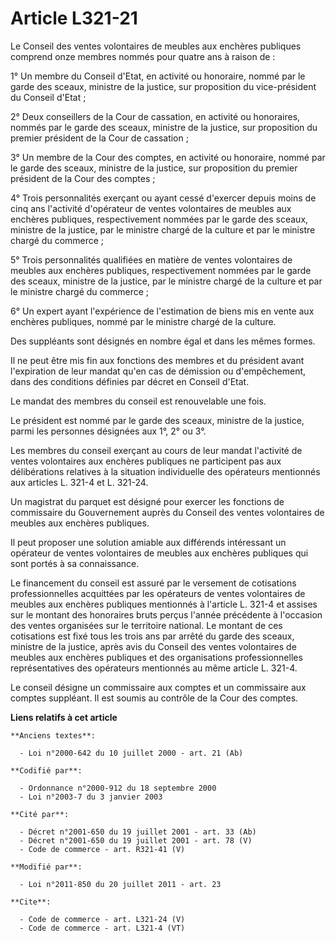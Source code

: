 # Article L321-21

Le Conseil des ventes volontaires de meubles aux enchères publiques comprend onze membres nommés pour quatre ans à raison
de : 

1° Un membre du Conseil d'Etat, en activité ou honoraire, nommé par le garde des sceaux, ministre de la justice, sur
proposition du vice-président du Conseil d'Etat ; 

2° Deux conseillers de la Cour de cassation, en activité ou honoraires, nommés par le garde des sceaux, ministre de la
justice, sur proposition du premier président de la Cour de cassation ; 

3° Un membre de la Cour des comptes, en activité ou honoraire, nommé par le garde des sceaux, ministre de la justice, sur
proposition du premier président de la Cour des comptes ; 

4° Trois personnalités exerçant ou ayant cessé d'exercer depuis moins de cinq ans l'activité d'opérateur de ventes
volontaires de meubles aux enchères publiques, respectivement nommées par le garde des sceaux, ministre de la justice, par le
ministre chargé de la culture et par le ministre chargé du commerce ; 

5° Trois personnalités qualifiées en matière de ventes volontaires de meubles aux enchères publiques, respectivement nommées
par le garde des sceaux, ministre de la justice, par le ministre chargé de la culture et par le ministre chargé du
commerce ; 

6° Un expert ayant l'expérience de l'estimation de biens mis en vente aux enchères publiques, nommé par le ministre chargé de
la culture. 

Des suppléants sont désignés en nombre égal et dans les mêmes formes. 

Il ne peut être mis fin aux fonctions des membres et du président avant l'expiration de leur mandat qu'en cas de démission ou
d'empêchement, dans des conditions définies par décret en Conseil d'Etat. 

Le mandat des membres du conseil est renouvelable une fois. 

Le président est nommé par le garde des sceaux, ministre de la justice, parmi les personnes désignées aux 1°, 2° ou 3°. 

Les membres du conseil exerçant au cours de leur mandat l'activité de ventes volontaires aux enchères publiques ne
participent pas aux délibérations relatives à la situation individuelle des opérateurs mentionnés aux articles L. 321-4 et L.
321-24. 

Un magistrat du parquet est désigné pour exercer les fonctions de commissaire du Gouvernement auprès du Conseil des ventes
volontaires de meubles aux enchères publiques. 

Il peut proposer une solution amiable aux différends intéressant un opérateur de ventes volontaires de meubles aux enchères
publiques qui sont portés à sa connaissance. 

Le financement du conseil est assuré par le versement de cotisations professionnelles acquittées par les opérateurs de ventes
volontaires de meubles aux enchères publiques mentionnés à l'article L. 321-4 et assises sur le montant des honoraires bruts
perçus l'année précédente à l'occasion des ventes organisées sur le territoire national. Le montant de ces cotisations est
fixé tous les trois ans par arrêté du garde des sceaux, ministre de la justice, après avis du Conseil des ventes volontaires
de meubles aux enchères publiques et des organisations professionnelles représentatives des opérateurs mentionnés au même
article L. 321-4. 

Le conseil désigne un commissaire aux comptes et un commissaire aux comptes suppléant. Il est soumis au contrôle de la Cour
des comptes.

**Liens relatifs à cet article**

	**Anciens textes**:

	  - Loi n°2000-642 du 10 juillet 2000 - art. 21 (Ab)

	**Codifié par**:

	  - Ordonnance n°2000-912 du 18 septembre 2000
	  - Loi n°2003-7 du 3 janvier 2003

	**Cité par**:

	  - Décret n°2001-650 du 19 juillet 2001 - art. 33 (Ab)
	  - Décret n°2001-650 du 19 juillet 2001 - art. 78 (V)
	  - Code de commerce - art. R321-41 (V)

	**Modifié par**:

	  - Loi n°2011-850 du 20 juillet 2011 - art. 23

	**Cite**:

	  - Code de commerce - art. L321-24 (V)
	  - Code de commerce - art. L321-4 (VT)
